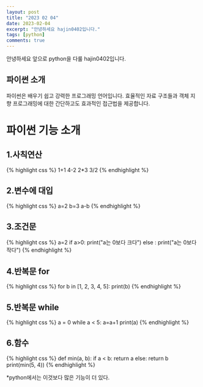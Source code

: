 ```yaml
---
layout: post
title: "2023 02 04"
date: 2023-02-04
excerpt: "안녕하세요 hajin0402입니다."
tags: [python]
comments: true
---
```


안녕하세요 앞으로 python을 다룰 hajin0402입니다.

## 파이썬 소개

파이썬은 배우기 쉽고 강력한 프로그래밍 언어입니다. 
효율적인 자료 구조들과 객체 지향 프로그래밍에 대한 간단하고도 효과적인 접근법을 제공합니다.

# 파이썬 기능 소개

## 1.사칙연산
{% highlight css %}
1+1
4-2
2*3
3/2
{% endhighlight %}

## 2.변수에 대입
{% highlight css %}
a=2
b=3
a-b
{% endhighlight %}

## 3.조건문

{% highlight css %}
a=2
if a>0:
print("a는 0보다 크다")
else :
print("a는 0보다 작다")
{% endhighlight %}

## 4.반복문 for

{% highlight css %} 
for b in [1, 2, 3, 4, 5]: 
print(b)
{% endhighlight %}

## 5.반복문 while

{% highlight css %}
a = 0
while a < 5:
a=a+1
print(a)
{% endhighlight %}

## 6.함수 

{% highlight css %}
def min(a, b):
if a < b:
    return a
else:
    return b
print(min(5, 4))
{% endhighlight %}

*python에서는 이것보다 많은 기능이 더 있다.
